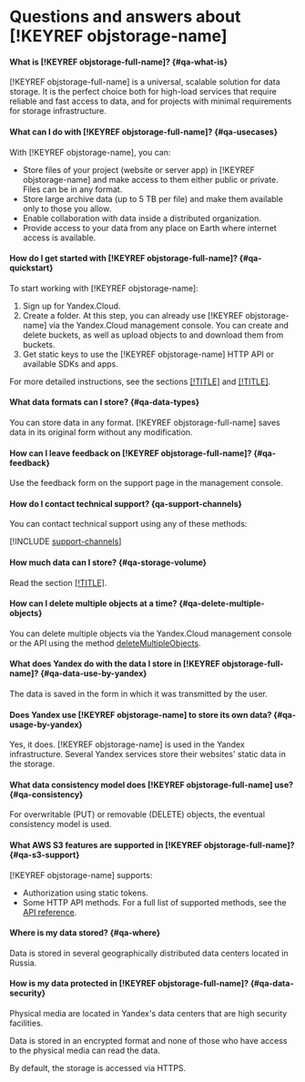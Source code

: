 # Questions and answers about [!KEYREF objstorage-name]

#### What is [!KEYREF objstorage-full-name]? {#qa-what-is}

[!KEYREF objstorage-full-name] is a universal, scalable solution for data storage. It is the perfect choice both for high-load services that require reliable and fast access to data, and for projects with minimal requirements for storage infrastructure.

#### What can I do with [!KEYREF objstorage-full-name]? {#qa-usecases}

With [!KEYREF objstorage-name], you can:

- Store files of your project (website or server app) in [!KEYREF objstorage-name] and make access to them either public or private. Files can be in any format.
- Store large archive data (up to 5 TB per file) and make them available only to those you allow.
- Enable collaboration with data inside a distributed organization.
- Provide access to your data from any place on Earth where internet access is available.

#### How do I get started with [!KEYREF objstorage-full-name]? {#qa-quickstart}

To start working with [!KEYREF objstorage-name]:

1. Sign up for Yandex.Cloud.
1. Create a folder.
At this step, you can already use [!KEYREF objstorage-name] via the Yandex.Cloud management console. You can create and delete buckets, as well as upload objects to and download them from buckets.
1. Get static keys to use the [!KEYREF objstorage-name] HTTP API or available SDKs and apps.

For more detailed instructions, see the sections [[!TITLE]](quickstart.md) and [[!TITLE]](s3/index.md).

#### What data formats can I store? {#qa-data-types}

You can store data in any format. [!KEYREF objstorage-full-name] saves data in its original form without any modification.

#### How can I leave feedback on [!KEYREF objstorage-full-name]? {#qa-feedback}

Use the feedback form on the support page in the management console.

#### How do I contact technical support? {qa-support-channels}

You can contact technical support using any of these methods:

[!INCLUDE [support-channels](../_includes/support-channels.md)]

#### How much data can I store? {#qa-storage-volume}

Read the section [[!TITLE]](concepts/limits.md).

#### How can I delete multiple objects at a time? {#qa-delete-multiple-objects}

You can delete multiple objects via the Yandex.Cloud management console or the API using the method [deleteMultipleObjects](s3/api-ref/object/deletemultipleobjects.md).

#### What does Yandex do with the data I store in [!KEYREF objstorage-full-name]? {#qa-data-use-by-yandex}

The data is saved in the form in which it was transmitted by the user.

#### Does Yandex use [!KEYREF objstorage-name] to store its own data? {#qa-usage-by-yandex}

Yes, it does. [!KEYREF objstorage-name] is used in the Yandex infrastructure. Several Yandex services store their websites' static data in the storage.

#### What data consistency model does [!KEYREF objstorage-full-name] use? {#qa-consistency}

For overwritable (PUT) or removable (DELETE) objects, the eventual consistency model is used.

#### What AWS S3 features are supported in [!KEYREF objstorage-full-name]? {#qa-s3-support}

[!KEYREF objstorage-name] supports:

- Authorization using static tokens.
- Some HTTP API methods. For a full list of supported methods, see the [API reference](s3/api-ref/index.md).

#### Where is my data stored? {#qa-where}

Data is stored in several geographically distributed data centers located in Russia.

#### How is my data protected in [!KEYREF objstorage-full-name]? {#qa-data-security}

Physical media are located in Yandex's data centers that are high security facilities.

Data is stored in an encrypted format and none of those who have access to the physical media can read the data.

By default, the storage is accessed via HTTPS.

